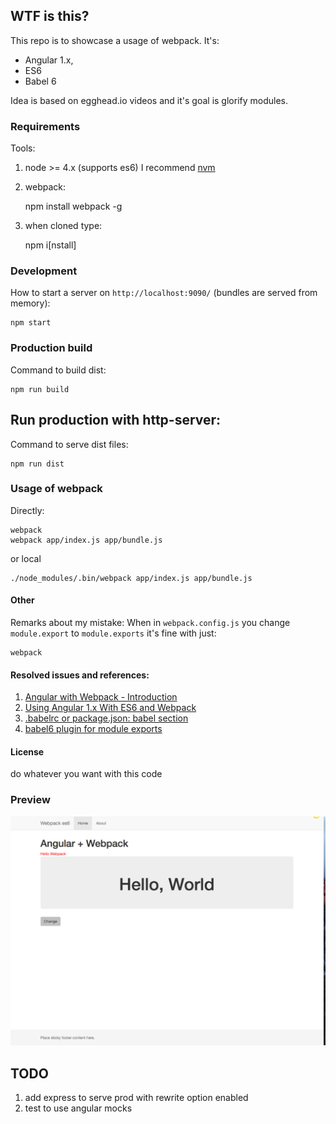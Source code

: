 ## WTF is this?

This repo is to showcase a usage of webpack. It's:

  * Angular 1.x, 
  * ES6 
  * Babel 6

Idea is based on egghead.io videos and it's goal is glorify modules. 


### Requirements

Tools:

  1. node >= 4.x (supports es6) I recommend [nvm](https://github.com/creationix/nvm)
  2. webpack:
      
        npm install webpack -g

  3. when cloned type: 
      
        npm i[nstall]

    
### Development

How to start a server on `http://localhost:9090/` (bundles are served from memory):

    npm start
    
### Production build
Command to build dist: 

    npm run build

## Run production with http-server:
Command to serve dist files:

    npm run dist
    
### Usage of webpack 

Directly:

    webpack
    webpack app/index.js app/bundle.js

or local

    ./node_modules/.bin/webpack app/index.js app/bundle.js
    
#### Other

Remarks about my mistake:
When in `webpack.config.js` you change `module.export` to `module.exports` it's fine with just:

    webpack

#### Resolved issues and references:
  
  1. [Angular with Webpack - Introduction](https://egghead.io/lessons/angularjs-angular-with-webpack-introduction?series=angular-and-webpack-for-modular-applications)
  2. [Using Angular 1.x With ES6 and Webpack](http://angular-tips.com/blog/2015/06/using-angular-1-dot-x-with-es6-and-webpack/)
  3. [.babelrc or package.json: babel section](https://babeljs.io/docs/usage/babelrc/)
  4. [babel6 plugin for module exports](https://github.com/59naga/babel-plugin-add-module-exports)


#### License
do whatever you want with this code

### Preview

![webpack + angular + es6](screenshot.png)


## TODO

1. add express to serve prod with rewrite option enabled
2. test to use angular mocks